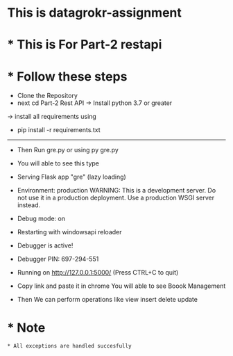 # This is datagrokr-assignment
# * This is For Part-2 restapi
# * Follow these steps 
 * Clone the Repository
  * next cd Part-2 Rest API
  -> Install python 3.7 or greater

  -> install all requirements using

   * pip install -r requirements.txt

   ------------------------------------


   * Then Run gre.py or using py gre.py

   * You will able to see this type
  
   * Serving Flask app "gre" (lazy loading)
 * Environment: production
   WARNING: This is a development server. Do not use it in a production deployment.
   Use a production WSGI server instead.
 * Debug mode: on
 * Restarting with windowsapi reloader
 * Debugger is active!
 * Debugger PIN: 697-294-551
 * Running on http://127.0.0.1:5000/ (Press CTRL+C to quit)
  * Copy link and paste it in chrome You will able to see Boook Management
   * Then We can perform operations like view insert delete update

   # * Note
    * All exceptions are handled succesfully
 
